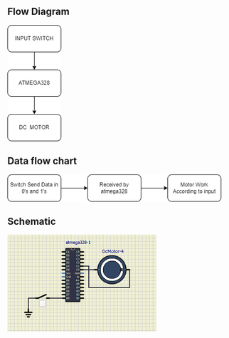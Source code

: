 ## Flow  Diagram
 ![](https://github.com/kalashband/M2_Motor_controlling-system/blob/main/02_Design/Flow_diagram.png)


## Data flow chart
![](https://github.com/kalashband/M2_Motor_controlling-system/blob/main/02_Design/data%20Flow%20chart.png)


## Schematic
![](https://github.com/kalashband/M2_Motor_controlling-system/blob/main/02_Design/Schematic.PNG)
